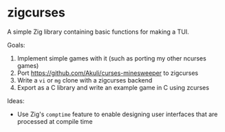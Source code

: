# zigcurses

A simple Zig library containing basic functions for making a TUI.

Goals:
1. Implement simple games with it (such as porting my other ncurses games)
2. Port https://github.com/Akuli/curses-minesweeper to zigcurses
3. Write a `vi` or `mg` clone with a zigcurses backend
4. Export as a C library and write an example game in C using zcurses

Ideas:
- Use Zig's `comptime` feature to enable designing user interfaces that are processed at compile time
